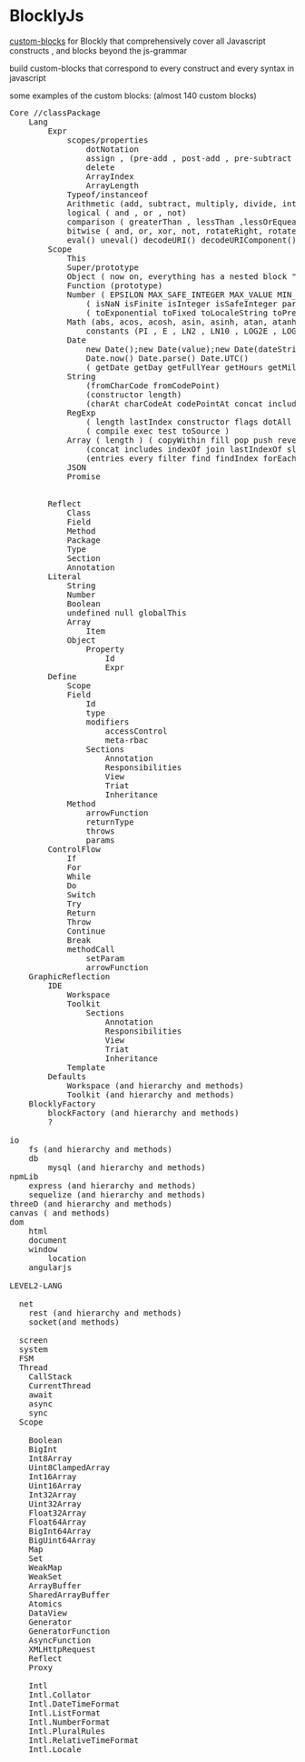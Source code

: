 # BlocklyJs
<a href="https://developers.google.com/blockly/guides/create-custom-blocks/overview">custom-blocks</a> for Blockly that comprehensively cover all Javascript constructs , and blocks beyond the js-grammar

build custom-blocks that correspond to every construct and every syntax in javascript

some examples of the custom blocks: (almost 140 custom blocks)
<pre>
Core //classPackage
	Lang
		Expr
			scopes/properties
				dotNotation
				assign , (pre-add , post-add , pre-subtract , post-subtract, assign-add , assign-subtract , assign-mul, 
				delete
				ArrayIndex
				ArrayLength
			Typeof/instanceof
			Arithmetic (add, subtract, multiply, divide, intDiv , ** )
			logical ( and , or , not)
			comparison ( greaterThan , lessThan ,lessOrEqueal ,greaterOrEqual ,notEqual ,equal , eqStrict ===)
			bitwise ( and, or, xor, not, rotateRight, rotateLeft, shiftLeft)
			eval() uneval() decodeURI() decodeURIComponent() encodeURI() encodeURIComponent()
		Scope
			This
			Super/prototype
			Object ( now on, everything has a nested block "prototype")
			Function (prototype)
			Number ( EPSILON MAX_SAFE_INTEGER MAX_VALUE MIN_SAFE_INTEGER MIN_VALUE NaN NEGATIVE_INFINITY POSITIVE_INFINITY)
				( isNaN isFinite isInteger isSafeInteger parseFloat parseInt) (prototype)
				( toExponential toFixed toLocaleString toPrecision )
			Math (abs, acos, acosh, asin, asinh, atan, atanh, atan2, cbrt, ceil, floor, clz32, exp, cos, cosh, expm1, fround, hypot, imul, log, log1p, log10, log2, max, min, pow, random, round, sign, sin, sinh, sqrt, tan, tanh, trunc )
				constants (PI , E , LN2 , LN10 , LOG2E , LOG10E , SQRT1_2 , SQRT2 )(prototype)
			Date
				new Date();new Date(value);new Date(dateString);new Date(year, monthIndex [, day [, hours [, minutes [, seconds [, milliseconds]]]]]); 
				Date.now() Date.parse() Date.UTC()
				( getDate getDay getFullYear getHours getMilliseconds getMinutes getMonth getSeconds getTime getTimezoneOffset getUTCDate getUTCDay getUTCFullYear getUTCHours getUTCMilliseconds getUTCMinutes getUTCMonth getUTCSeconds getYear  setDate setFullYear setHours setMilliseconds setMinutes setMonth setSeconds setTime setUTCDate setUTCFullYear setUTCHours setUTCMilliseconds setUTCMinutes setUTCMonth setUTCSeconds setYear  toDateString toISOString toJSON toGMTString toLocaleDateString toLocaleFormat toLocaleString toLocaleTimeString toSource toString toTimeString toUTCString valueOf )
			String
				(fromCharCode fromCodePoint)
				(constructor length)
				(charAt charCodeAt codePointAt concat includes endsWith indexOf lastIndexOf localeCompare match matchAll normalize padEnd padStart  repeat replace search slice split startsWith substr substring toLocaleLowerCase toLocaleUpperCase toLowerCase toSource toString toUpperCase trim trimStart trimLeft trimEnd trimRight valueOf String.prototype[@@iterator] )
			RegExp
				( length lastIndex constructor flags dotAll global ignoreCase multiline source sticky unicode )
				( compile exec test toSource )
			Array ( length ) ( copyWithin fill pop push reverse shift sort splice unshift)
				(concat includes indexOf join lastIndexOf slice toSource toString toLocaleString)
				(entries every filter find findIndex forEach keys map reduce reduceRight some values)
			JSON
			Promise
			

		Reflect
			Class
			Field
			Method
			Package
			Type
			Section
			Annotation
		Literal
			String
			Number
			Boolean
			undefined null globalThis
			Array
				Item
			Object
				Property
					Id
					Expr
		Define
			Scope
			Field
				Id
				type
				modifiers
					accessControl
					meta-rbac
				Sections
					Annotation
					Responsibilities
					View
					Triat
					Inheritance
			Method
				arrowFunction
				returnType
				throws
				params
		ControlFlow
			If
			For
			While
			Do
			Switch
			Try
			Return
			Throw
			Continue
			Break
			methodCall
				setParam
				arrowFunction
	GraphicReflection
		IDE
			Workspace
			Toolkit
				Sections
					Annotation
					Responsibilities
					View
					Triat
					Inheritance
			Template
		Defaults
			Workspace (and hierarchy and methods)
			Toolkit (and hierarchy and methods)
	BlocklyFactory
		blockFactory (and hierarchy and methods)
		?

io
	fs (and hierarchy and methods)
	db
		mysql (and hierarchy and methods)
npmLib
	express (and hierarchy and methods)
	sequelize (and hierarchy and methods)
threeD (and hierarchy and methods)
canvas ( and methods)
dom
	html
	document
	window
		location
	angularjs

LEVEL2-LANG

  net
	rest (and hierarchy and methods)
	socket(and methods)

  screen
  system
  FSM
  Thread
	CallStack
	CurrentThread
	await
	async
	sync
  Scope

	Boolean
	BigInt
	Int8Array
	Uint8ClampedArray
	Int16Array
	Uint16Array
	Int32Array
	Uint32Array
	Float32Array
	Float64Array
	BigInt64Array
	BigUint64Array
	Map
	Set
	WeakMap
	WeakSet
	ArrayBuffer
	SharedArrayBuffer 
	Atomics 
	DataView
	Generator
	GeneratorFunction
	AsyncFunction 
	XMLHttpRequest
	Reflect
	Proxy
	
	Intl
	Intl.Collator
	Intl.DateTimeFormat
	Intl.ListFormat
	Intl.NumberFormat
	Intl.PluralRules
	Intl.RelativeTimeFormat
	Intl.Locale
</pre>
